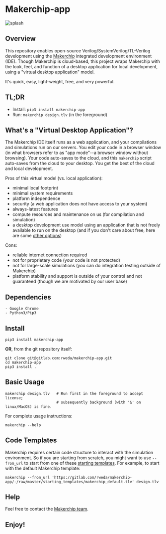 
# Makerchip-app

![splash](https://gitlab.com/rweda/makerchip-app/-/raw/00e5519aeb9e14ef527df0ccc44e8aed7f5db269/doc/makerchip_screenshot.png)

## Overview

This repository enables open-source Verilog/SystemVerilog/TL-Verilog development using the [Makerchip](https://makerchip.com) integrated development environment (IDE). Though Makerchip is cloud-based, this project wraps Makerchip with the look, feel, and function of a desktop application for local development, using a "virtual desktop application" model.

It's quick, easy, light-weight, free, and very powerful.

## TL;DR

  - Install: `pip3 install makerchip-app`
  - Run: `makerchip design.tlv` (in the foreground)

## What's a "Virtual Desktop Application"?

The Makerchip IDE itself runs as a web application, and your compilations and simulations run on our servers. You edit your code in a browser window (in what browsers refer to as "app mode"--a browser window without browsing). Your code auto-saves to the cloud, and this `makerchip` script auto-saves from the cloud to your desktop. You get the best of the cloud and local development.

Pros of this virtual model (vs. local application):

  - minimal local footprint
  - minimal system requirements
  - platform independence
  - security (a web application does not have access to your system)
  - always-latest features
  - compute resources and maintenance on us (for compilation and simulation)
  - a desktop development use model using an application that is not freely available to run on the desktop (and if you don't care about free, here are some [other options](http://redwoodeda.com/products))

Cons:

  - reliable internet connection required
  - not for proprietary code (your code is not protected)
  - not for large-scale simulations (you can do integration testing outside of Makerchip)
  - platform stability and support is outside of your control and not guaranteed (though we are motivated by our user base)

## Dependencies

    - Google Chrome
    - Python3/Pip3

## Install

```
pip3 install makerchip-app
```

**OR**, from the git repository itself:

```
git clone git@gitlab.com:rweda/makerchip-app.git
cd makerchip-app
pip3 install .
```

## Basic Usage

```
makerchip design.tlv   # Run first in the foreground to accept license;
                       # subsequently background (with '&' on linux/MacOS) is fine.
```

For complete usage instructions:

```
makerchip --help
```

## Code Templates

Makerchip requires certain code structure to interact with the simulation environment. So if you are starting from scratch, you might want to use `--from_url` to start from one of these [starting templates](https://gitlab.com/rweda/makerchip-app/-/tree/master/starting_templates). For example, to start with the default Makerchip template:

```
makerchip --from_url 'https://gitlab.com/rweda/makerchip-app/-/raw/master/starting_templates/makerchip_default.tlv' design.tlv
```

## Help

Feel free to contact the [Makerchip team](mailto:help@makerchip.com).

## Enjoy!
